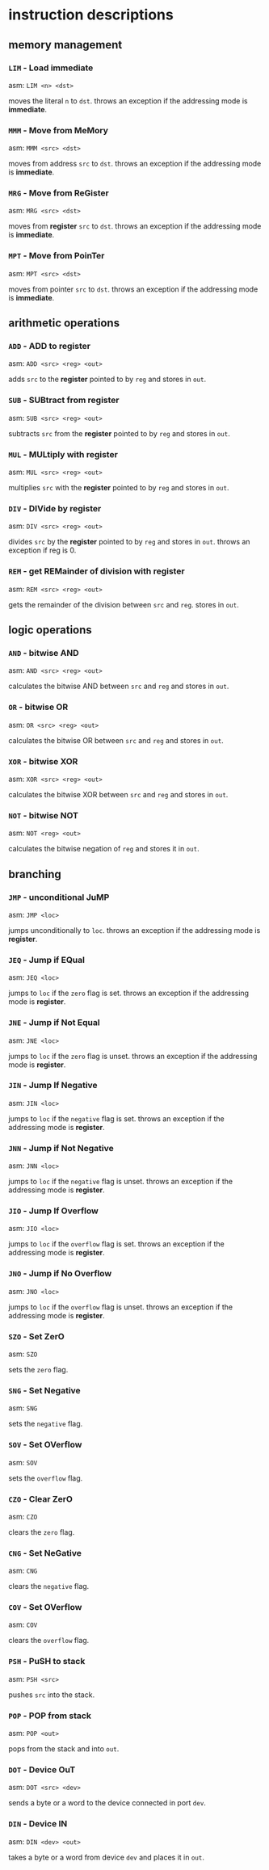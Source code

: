 # instruction descriptions

## memory management

### `LIM` - Load **immediate**
asm: `LIM <n> <dst>`

moves the literal `n` to `dst`.
throws an exception if the addressing mode is **immediate**.

### `MMM` - Move from MeMory
asm: `MMM <src> <dst>`

moves from address `src` to `dst`.
throws an exception if the addressing mode is **immediate**.

### `MRG` - Move from ReGister
asm: `MRG <src> <dst>`

moves from **register** `src` to `dst`.
throws an exception if the addressing mode is **immediate**.

### `MPT` - Move from PoinTer
asm: `MPT <src> <dst>`

moves from pointer `src` to `dst`.
throws an exception if the addressing mode is **immediate**.

## arithmetic operations

### `ADD` - ADD to **register**
asm: `ADD <src> <reg> <out>`

adds `src` to the **register** pointed to by `reg` and stores in `out`.

### `SUB` - SUBtract from **register**
asm: `SUB <src> <reg> <out>`

subtracts `src` from the **register** pointed to by `reg` and stores in `out`.

### `MUL` - MULtiply with **register**
asm: `MUL <src> <reg> <out>`

multiplies `src` with the **register** pointed to by `reg` and stores in `out`.

### `DIV` - DIVide by **register**
asm: `DIV <src> <reg> <out>`

divides `src` by the **register** pointed to by `reg` and stores in `out`.
throws an exception if reg is 0.

### `REM` - get REMainder of division with **register**
asm: `REM <src> <reg> <out>`

gets the remainder of the division between `src` and `reg`. stores in `out`.

## logic operations

### `AND` - bitwise AND
asm: `AND <src> <reg> <out>`

calculates the bitwise AND between `src` and `reg` and stores in `out`.

### `OR` - bitwise OR
asm: `OR <src> <reg> <out>`

calculates the bitwise OR between `src` and `reg` and stores in `out`.

### `XOR` - bitwise XOR
asm: `XOR <src> <reg> <out>`

calculates the bitwise XOR between `src` and `reg` and stores in `out`.

### `NOT` - bitwise NOT
asm: `NOT <reg> <out>`

calculates the bitwise negation of `reg` and stores it in `out`.

## branching

### `JMP` - unconditional JuMP
asm: `JMP <loc>`

jumps unconditionally to `loc`.
throws an exception if the addressing mode is **register**.

### `JEQ` - Jump if EQual
asm: `JEQ <loc>`

jumps to `loc` if the `zero` flag is set.
throws an exception if the addressing mode is **register**.

### `JNE` - Jump if Not Equal
asm: `JNE <loc>`

jumps to `loc` if the `zero` flag is unset.
throws an exception if the addressing mode is **register**.

### `JIN` - Jump If Negative
asm: `JIN <loc>`

jumps to `loc` if the `negative` flag is set.
throws an exception if the addressing mode is **register**.

### `JNN` - Jump if Not Negative
asm: `JNN <loc>`

jumps to `loc` if the `negative` flag is unset.
throws an exception if the addressing mode is **register**.

### `JIO` - Jump If Overflow
asm: `JIO <loc>`

jumps to `loc` if the `overflow` flag is set.
throws an exception if the addressing mode is **register**.

### `JNO` - Jump if No Overflow
asm: `JNO <loc>`

jumps to `loc` if the `overflow` flag is unset.
throws an exception if the addressing mode is **register**.

### `SZO` - Set ZerO
asm: `SZO`

sets the `zero` flag.

### `SNG` - Set Negative
asm: `SNG`

sets the `negative` flag.

### `SOV` - Set OVerflow
asm: `SOV`

sets the `overflow` flag.

### `CZO` - Clear ZerO
asm: `CZO`

clears the `zero` flag.

### `CNG` - Set NeGative
asm: `CNG`

clears the `negative` flag.

### `COV` - Set OVerflow
asm: `COV`

clears the `overflow` flag.

### `PSH` - PuSH to stack
asm: `PSH <src>`

pushes `src` into the stack.

### `POP` - POP from stack
asm: `POP <out>`

pops from the stack and into `out`.

### `DOT` - Device OuT
asm: `DOT <src> <dev>`

sends a byte or a word to the device connected in port `dev`.

### `DIN` - Device IN
asm: `DIN <dev> <out>`

takes a byte or a word from device `dev` and places it in `out`.
